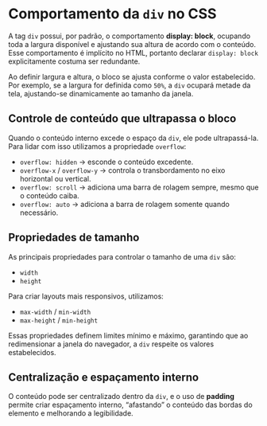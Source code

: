 # Comportamento da `div` no CSS

A tag `div` possui, por padrão, o comportamento **display: block**, ocupando toda a largura disponível e ajustando sua altura de acordo com o conteúdo. Esse comportamento é implícito no HTML, portanto declarar `display: block` explicitamente costuma ser redundante.  

Ao definir largura e altura, o bloco se ajusta conforme o valor estabelecido. Por exemplo, se a largura for definida como `50%`, a `div` ocupará metade da tela, ajustando-se dinamicamente ao tamanho da janela.

## Controle de conteúdo que ultrapassa o bloco

Quando o conteúdo interno excede o espaço da `div`, ele pode ultrapassá-la. Para lidar com isso utilizamos a propriedade `overflow`:

- `overflow: hidden` → esconde o conteúdo excedente.  
- `overflow-x` / `overflow-y` → controla o transbordamento no eixo horizontal ou vertical.  
- `overflow: scroll` → adiciona uma barra de rolagem sempre, mesmo que o conteúdo caiba.  
- `overflow: auto` → adiciona a barra de rolagem somente quando necessário.  

## Propriedades de tamanho

As principais propriedades para controlar o tamanho de uma `div` são:  

- `width`  
- `height`  

Para criar layouts mais responsivos, utilizamos:  

- `max-width` / `min-width`  
- `max-height` / `min-height`  

Essas propriedades definem limites mínimo e máximo, garantindo que ao redimensionar a janela do navegador, a `div` respeite os valores estabelecidos.  

## Centralização e espaçamento interno

O conteúdo pode ser centralizado dentro da `div`, e o uso de **padding** permite criar espaçamento interno, “afastando” o conteúdo das bordas do elemento e melhorando a legibilidade.  
